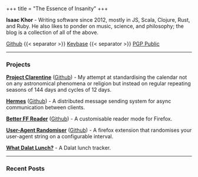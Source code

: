 +++
title = "The Essence of Insanity"
+++

__Isaac Khor__ - Writing software since 2012, mostly in JS, Scala, Clojure, Rust, and Ruby. He also likes to ponder on music, science, and philosophy; the blog is a collection of all of the above.

[Github](https://github.com/IsaacKhor/) {{< separator >}} [Keybase](https://keybase.io/isaackhor) {{< separator >}} [PGP Public](/public-contact.asc)

---

### Projects

[**Project Clarentine**](/projects/project-clarentine/) ([Github](https://github.com/ClarenceClark/project-clarentine/)) - My attempt at standardising the calendar not on any astronomical phenomena or religion but instead on regular repeating seasons of 144 days and cycles of 12 days.

[**Hermes**](/projects/hermes) ([Github](https://github.com/ClarenceClark/hermes/)) - A distributed message sending system for async communication between clients.

[**Better FF Reader**](/projects/better-ff-reader/) ([Github](https://github.com/ClarenceClark/better-ff-reader/)) - A customisable reader mode for Firefox.

[**User-Agent Randomiser**](/projects/user-agent-randomiser) ([Github](/projects/user-agent-randomiser/)) - A firefox extension that randomises your user-agent string on a configurable interval.

[**What Dalat Lunch?**](https://whatdalatlunch.glitch.me/) - A Dalat lunch tracker.

---

### Recent Posts

